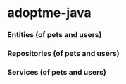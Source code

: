 # adoptme-java

### Entities (of pets and users)


### Repositories (of pets and users)

### Services (of pets and users) 